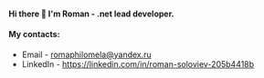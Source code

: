 #### Hi there 👋 I'm Roman - .net lead developer.
#### My contacts:
* Email - romaphilomela@yandex.ru
* LinkedIn - https://linkedin.com/in/roman-soloviev-205b4418b
